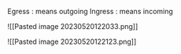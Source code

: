 Egress : means outgoing
Ingress : means incoming

![[Pasted image 20230520122033.png]]

![[Pasted image 20230520122123.png]]


